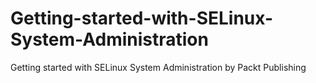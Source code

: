 # Getting-started-with-SELinux-System-Administration
Getting started with SELinux System Administration by Packt Publishing
